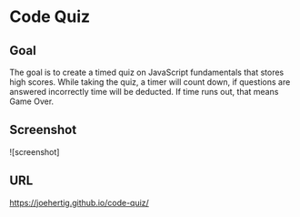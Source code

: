 # Code Quiz

## Goal

The goal is to create a timed quiz on JavaScript fundamentals that stores high scores. While taking the quiz, a timer will count down, if questions are answered incorrectly time will be deducted. If time runs out, that means Game Over.

## Screenshot

![screenshot]

## URL

https://joehertig.github.io/code-quiz/
